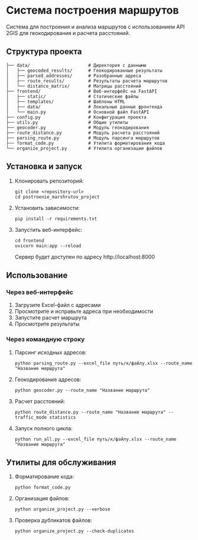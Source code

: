 # Система построения маршрутов

Система для построения и анализа маршрутов с использованием API 2GIS для геокодирования и расчета расстояний.

## Структура проекта

```
├── data/                      # Директория с данными
│   ├── geocoded_results/      # Геокодированные результаты
│   ├── parsed_addresses/      # Разобранные адреса
│   ├── route_results/         # Результаты расчета маршрутов
│   └── distance_matrix/       # Матрицы расстояний
├── frontend/                  # Веб-интерфейс на FastAPI
│   ├── static/                # Статические файлы
│   ├── templates/             # Шаблоны HTML
│   ├── data/                  # Локальные данные фронтенда
│   └── main.py                # Основной файл FastAPI
├── config.py                  # Конфигурация проекта
├── utils.py                   # Общие утилиты
├── geocoder.py                # Модуль геокодирования
├── route_distance.py          # Модуль расчета расстояний
├── parsing_route.py           # Модуль парсинга маршрутов
├── format_code.py             # Утилита форматирования кода
└── organize_project.py        # Утилита организации файлов
```

## Установка и запуск

1. Клонировать репозиторий:
   ```
   git clone <repository-url>
   cd postroenie_marshrutov_project
   ```

2. Установить зависимости:
   ```
   pip install -r requirements.txt
   ```

3. Запустить веб-интерфейс:
   ```
   cd frontend
   uvicorn main:app --reload
   ```
   Сервер будет доступен по адресу http://localhost:8000

## Использование

### Через веб-интерфейс

1. Загрузите Excel-файл с адресами
2. Просмотрите и исправьте адреса при необходимости
3. Запустите расчет маршрута
4. Просмотрите результаты

### Через командную строку

1. Парсинг исходных адресов:
   ```
   python parsing_route.py --excel_file путь/к/файлу.xlsx --route_name "Название маршрута"
   ```

2. Геокодирование адресов:
   ```
   python geocoder.py --route_name "Название маршрута"
   ```

3. Расчет расстояний:
   ```
   python route_distance.py --route_name "Название маршрута" --traffic_mode statistics
   ```

4. Запуск полного цикла:
   ```
   python run_all.py --excel_file путь/к/файлу.xlsx --route_name "Название маршрута"
   ```

## Утилиты для обслуживания

1. Форматирование кода:
   ```
   python format_code.py
   ```

2. Организация файлов:
   ```
   python organize_project.py --verbose
   ```

3. Проверка дубликатов файлов:
   ```
   python organize_project.py --check-duplicates
   ``` 